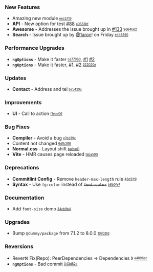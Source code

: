 ### New Features

- Amazing new module <sub><sup>[eec5719](https://github.com/conventional-changelog/conventional-changelog/commit/eec5719d1e1c80185be89fc78ea3b20ed6122fd8)</sup></sub>
- **API** - New option for test [#88](https://github.com/conventional-changelog/conventional-changelog/issues/88) <sub><sup>[a0633bf](https://github.com/conventional-changelog/conventional-changelog/commit/a0633bf61195160b8c70f620c3355e2f55e31422)</sup></sub>
- **Awesome** - Addresses the issue brought up in [#133](https://github.com/conventional-changelog/conventional-changelog/issues/133) <sub><sup>[9d64b62](https://github.com/conventional-changelog/conventional-changelog/commit/9d64b62d8f7493ec4409d8bf5eebda487e3f1a53)</sup></sub>
- **Search** - Issue brought up by [@1aron](https://github.com/1aron)! on Friday <sub><sup>[e446590](https://github.com/conventional-changelog/conventional-changelog/commit/e446590107fdbcddf2060debea80cf5f42eae1ef)</sup></sub>

### Performance Upgrades

- **`ngOptions`** - Make it faster <sub><sup>[ce77060](https://github.com/conventional-changelog/conventional-changelog/commit/ce77060ae97c3b72bedb53c9e93c67d599d10eec)</sup></sub>, [#1](https://github.com/conventional-changelog/conventional-changelog/issues/1) [#2](https://github.com/conventional-changelog/conventional-changelog/issues/2)
- **`ngOptions`** - Make it faster, [#1](https://github.com/conventional-changelog/conventional-changelog/issues/1), [#2](https://github.com/conventional-changelog/conventional-changelog/issues/2) <sub><sup>[322020e](https://github.com/conventional-changelog/conventional-changelog/commit/322020ea700b69f67acb9706da5f800ecd5504c3)</sup></sub>

### Updates

- **Contact** - Address and tel <sub><sup>[b75429c](https://github.com/conventional-changelog/conventional-changelog/commit/b75429c035c0429c09fb53027fe80407c4ab5d06)</sup></sub>

### Improvements

- **UI** - Call to action <sub><sup>[f1ebd06](https://github.com/conventional-changelog/conventional-changelog/commit/f1ebd06b5691ef576c3ed28b97eaa4b74f51b207)</sup></sub>

### Bug Fixes

- **Compiler** - Avoid a bug <sub><sup>[e7ed39c](https://github.com/conventional-changelog/conventional-changelog/commit/e7ed39c2233b70815916e334a9d9f02d25fbdaf0)</sup></sub>
- Content not changed <sub><sup>[6dfb288](https://github.com/conventional-changelog/conventional-changelog/commit/6dfb288d5956f3be7bf8cc0ecbecf8ff75f9ede6)</sup></sub>
- **Normal.css** - Layout shift <sub><sup>[bafca61](https://github.com/conventional-changelog/conventional-changelog/commit/bafca61bec2110d74c8aca83e47e4ceb20d09a18)</sup></sub>
- **Vite** - HMR causes page reloaded <sub><sup>[faba590](https://github.com/conventional-changelog/conventional-changelog/commit/faba59049e7a53ddd7a58243587531deb602f238)</sup></sub>

### Deprecations

- **Commitlint Config** - Remove `header-max-length` rule <sub><sup>[43d31f9](https://github.com/conventional-changelog/conventional-changelog/commit/43d31f9f403d31cd6eeed15eefe1076353b07e1d)</sup></sub>
- **Syntax** - Use `fg:color` instead of ~~`font:color`~~ <sub><sup>[b8b0fe7](https://github.com/conventional-changelog/conventional-changelog/commit/b8b0fe7492b2f5a64aaa1bb9a842dca4a9fd3bc3)</sup></sub>

### Documentation

- Add `font-size` demo <sub><sup>[34cb9b4](https://github.com/conventional-changelog/conventional-changelog/commit/34cb9b4f3c92a9128e56fe0cba43579d85d55372)</sup></sub>

### Upgrades

- Bump `@dummy/package` from 7.1.2 to 8.0.0 <sub><sup>[10703fd](https://github.com/conventional-changelog/conventional-changelog/commit/10703fdb12e74851564bb2260dd45e0bda7f60a9)</sup></sub>

### Reversions

- Revert《 Fix(Repo): PeerDependencies -> Dependencies 》 <sub><sup>[a4896ec](https://github.com/conventional-changelog/conventional-changelog/commit/a4896ecac0aa32193c067f00c31390d9fcb4ad8e)</sup></sub>
- **`ngOptions`** - Bad commit <sub><sup>[043d82c](https://github.com/conventional-changelog/conventional-changelog/commit/043d82cd5de80faa032dd924875a623576579db5)</sup></sub>